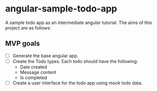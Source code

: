 # angular-sample-todo-app
A sample todo app as an intermediate angular tutorial.
The aims of this project are as follows:

## MVP goals

* [ ] Generate the base angular app.
* [ ] Create the Todo types. Each todo should have the following:
    * Date created
    * Message content
    * Is completed
* [ ] Create a user interface for the todo app using mock todo data.